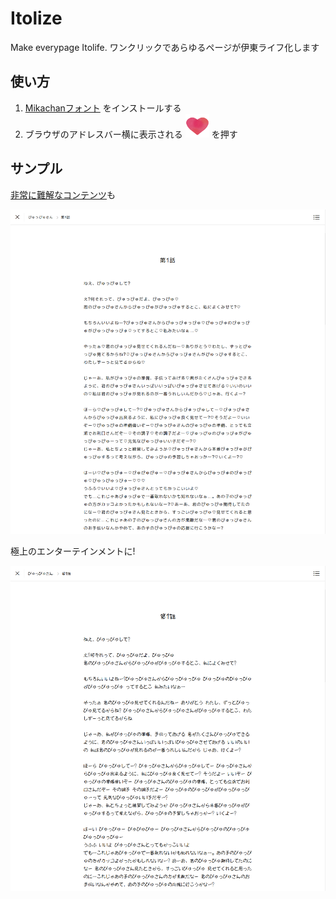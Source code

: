# Itolize

Make everypage Itolife.
ワンクリックであらゆるページが伊東ライフ化します

## 使い方

1. [Mikachanフォント](http://www001.upp.so-net.ne.jp/mikachan/) をインストールする
1. ブラウザのアドレスバー横に表示される ![icon](https://raw.githubusercontent.com/masarakki/itolize/master/app/images/icon-off.png) を押す

## サンプル

[非常に難解なコンテンツ](https://kakuyomu.jp/works/1177354054880629716/episodes/1177354054880629722)も

![before](https://raw.githubusercontent.com/masarakki/itolize/master/pyu_before.png)

極上のエンターテインメントに!

![aftere](https://raw.githubusercontent.com/masarakki/itolize/master/pyu_after.png)
